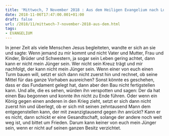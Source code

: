 ```yaml
---
title: 'Mittwoch, 7 November 2018 : Aus dem Heiligen Evangelium nach Lukas - Lk 14,25-33.'
date: 2018-11-06T17:47:00.001+01:00
draft: false
url: /2018/11/mittwoch-7-november-2018-aus-dem.html
tags: 
- EVANGELIUM
---
```


In jener Zeit als viele Menschen Jesus begleiteten, wandte er sich an sie und sagte: Wenn jemand zu mir kommt und nicht Vater und Mutter, Frau und Kinder, Brüder und Schwestern, ja sogar sein Leben gering achtet, dann kann er nicht mein Jünger sein. Wer nicht sein Kreuz trägt und mir nachfolgt, der kann nicht mein Jünger sein. Wenn einer von euch einen Turm bauen will, setzt er sich dann nicht zuerst hin und rechnet, ob seine Mittel für das ganze Vorhaben ausreichen? Sonst könnte es geschehen, dass er das Fundament gelegt hat, dann aber den Bau nicht fertigstellen kann. Und alle, die es sehen, würden ihn verspotten und sagen: Der da hat einen Bau begonnen und konnte ihn nicht zu Ende führen. Oder wenn ein König gegen einen anderen in den Krieg zieht, setzt er sich dann nicht zuerst hin und überlegt, ob er sich mit seinen zehntausend Mann dem entgegenstellen kann, der mit zwanzigtausend gegen ihn anrückt? Kann er es nicht, dann schickt er eine Gesandtschaft, solange der andere noch weit weg ist, und bittet um Frieden. Darum kann keiner von euch mein Jünger sein, wenn er nicht auf seinen ganzen Besitz verzichtet.